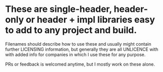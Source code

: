# These are single-header, header-only or header + impl libraries easy to add to any project and build.

Filenames should describe how to use these and usually might contain further LICENSING information,
but generally they are all UNLICENCE with with added info for companies in which I use these for any purpose.

PRs or feedback is welcomed anytime, but I mostly work on these alone.

